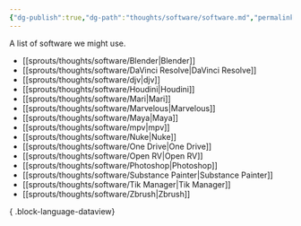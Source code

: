 ```yaml
---
{"dg-publish":true,"dg-path":"thoughts/software/software.md","permalink":"/thoughts/software/software/","hide":true}
---
```


A list of software we might use.
- [[sprouts/thoughts/software/Blender\|Blender]]
- [[sprouts/thoughts/software/DaVinci Resolve\|DaVinci Resolve]]
- [[sprouts/thoughts/software/djv\|djv]]
- [[sprouts/thoughts/software/Houdini\|Houdini]]
- [[sprouts/thoughts/software/Mari\|Mari]]
- [[sprouts/thoughts/software/Marvelous\|Marvelous]]
- [[sprouts/thoughts/software/Maya\|Maya]]
- [[sprouts/thoughts/software/mpv\|mpv]]
- [[sprouts/thoughts/software/Nuke\|Nuke]]
- [[sprouts/thoughts/software/One Drive\|One Drive]]
- [[sprouts/thoughts/software/Open RV\|Open RV]]
- [[sprouts/thoughts/software/Photoshop\|Photoshop]]
- [[sprouts/thoughts/software/Substance Painter\|Substance Painter]]
- [[sprouts/thoughts/software/Tik Manager\|Tik Manager]]
- [[sprouts/thoughts/software/Zbrush\|Zbrush]]

{ .block-language-dataview}
